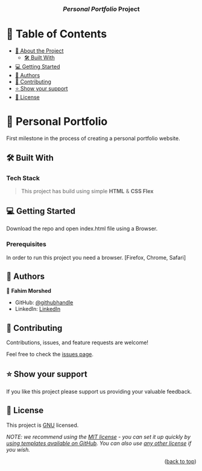 <a name="readme-top"></a>

<!--
HOW TO USE:
This is an example of how you may give instructions on setting up your project locally.

Modify this file to match your project and remove sections that don't apply.

REQUIRED SECTIONS:
- Table of Contents
- About the Project
  - Built With
  - Live Demo
- Getting Started
- Authors
- Future Features
- Contributing
- Show your support
- Acknowledgements
- License

OPTIONAL SECTIONS:
- FAQ

After you're finished please remove all the comments and instructions!
-->

<div align="center">

  <h3><b><i>Personal Portfolio</i> Project</b></h3>

</div>

<!-- TABLE OF CONTENTS -->

# 📗 Table of Contents

- [📖 About the Project](#about-project)
  - [🛠 Built With](#built-with)
- [💻 Getting Started](#getting-started)
- [👥 Authors](#authors)
- [🤝 Contributing](#contributing)
- [⭐️ Show your support](#support)
- [📝 License](#license)

<!-- PROJECT DESCRIPTION -->

# 📖 Personal Portfolio <a name="about-project"></a>

First milestone in the process of creating a personal portfolio website.

## 🛠 Built With <a name="built-with"></a>

### Tech Stack <a name="tech-stack"></a>

> This project has build using simple <b>HTML</b> & <b>CSS Flex</b>

## 💻 Getting Started <a name="getting-started"></a>

Download the repo and open index.html file using a Browser.

### Prerequisites

In order to run this project you need a browser. [Firefox, Chrome, Safari]

<!-- AUTHORS -->

## 👥 Authors <a name="authors"></a>

👤 **Fahim Morshed**

- GitHub: [@githubhandle](https://github.com/fahim-86)
- LinkedIn: [LinkedIn](https://linkedin.com/in/fahim-morshed-jat)

<!-- CONTRIBUTING -->

## 🤝 Contributing <a name="contributing"></a>

Contributions, issues, and feature requests are welcome!

Feel free to check the [issues page](https://github.com/microverseinc/readme-template/issues).

## ⭐️ Show your support <a name="support"></a>

If you like this project please support us providing your valuable feedback.

<!-- LICENSE -->

## 📝 License <a name="license"></a>

This project is [GNU](./LICENSE) licensed.

_NOTE: we recommend using the [MIT license](https://choosealicense.com/licenses/mit/) - you can set it up quickly by [using templates available on GitHub](https://docs.github.com/en/communities/setting-up-your-project-for-healthy-contributions/adding-a-license-to-a-repository). You can also use [any other license](https://choosealicense.com/licenses/) if you wish._

<p align="right">(<a href="#readme-top">back to top</a>)</p>
